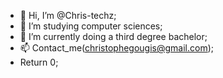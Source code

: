 - 👋 Hi, I’m @Chris-techz;
- 👀 I’m studying computer sciences; 
- 🌱 I’m currently doing a third degree bachelor;
- 📫 Contact_me(christophegougis@gmail.com);
- Return 0;
